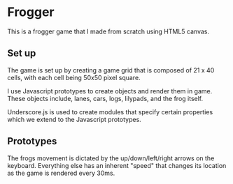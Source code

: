 # Frogger
This is a frogger game that I made from scratch using HTML5 canvas.

## Set up
The game is set up by creating a game grid that is composed of 21 x 40 cells, with each cell being 50x50 pixel square.

I use Javascript prototypes to create objects and render them in game. These objects include, lanes, cars, logs, lilypads, and the frog itself.

Underscore.js is used to create modules that specify certain properties which we extend to the Javascript prototypes.

## Prototypes

The frogs movement is dictated by the up/down/left/right arrows on the keyboard. Everything else has an inherent "speed" that changes its location as the game is rendered every 30ms.